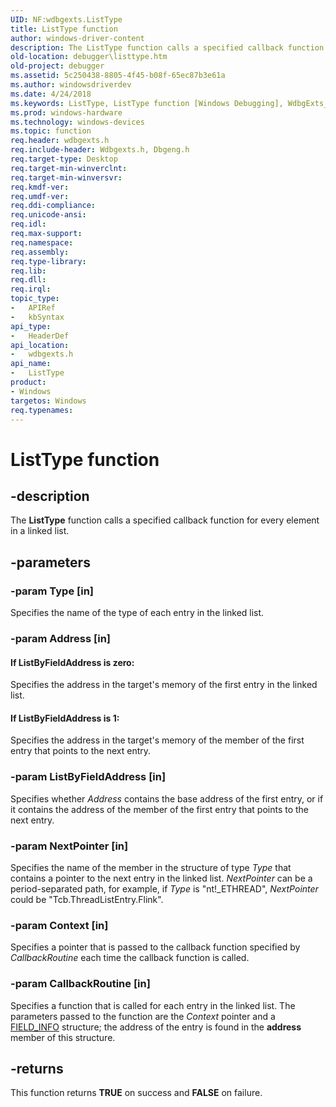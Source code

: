 ```yaml
---
UID: NF:wdbgexts.ListType
title: ListType function
author: windows-driver-content
description: The ListType function calls a specified callback function for every element in a linked list.
old-location: debugger\listtype.htm
old-project: debugger
ms.assetid: 5c250438-8805-4f45-b08f-65ec87b3e61a
ms.author: windowsdriverdev
ms.date: 4/24/2018
ms.keywords: ListType, ListType function [Windows Debugging], WdbgExts_Ref_aa50fe48-2a66-4d5e-aec7-d225966cfab2.xml, debugger.listtype, wdbgexts/ListType
ms.prod: windows-hardware
ms.technology: windows-devices
ms.topic: function
req.header: wdbgexts.h
req.include-header: Wdbgexts.h, Dbgeng.h
req.target-type: Desktop
req.target-min-winverclnt: 
req.target-min-winversvr: 
req.kmdf-ver: 
req.umdf-ver: 
req.ddi-compliance: 
req.unicode-ansi: 
req.idl: 
req.max-support: 
req.namespace: 
req.assembly: 
req.type-library: 
req.lib: 
req.dll: 
req.irql: 
topic_type:
-	APIRef
-	kbSyntax
api_type:
-	HeaderDef
api_location:
-	wdbgexts.h
api_name:
-	ListType
product:
- Windows
targetos: Windows
req.typenames: 
---
```


# ListType function


## -description


The <b>ListType</b> function calls a specified callback function for every element in a linked list.


## -parameters




### -param Type [in]

Specifies the name of the type of each entry in the linked list.


### -param Address [in]





#### If ListByFieldAddress is zero:

Specifies the address in the target's memory of the first entry in the linked list.



#### If ListByFieldAddress is 1:

Specifies the address in the target's memory of the member of the first entry that points to the next entry.


### -param ListByFieldAddress [in]

Specifies whether <i>Address</i> contains the base address of the first entry, or if it contains the address of the member of the first entry that points to the next entry.


### -param NextPointer [in]

Specifies the name of the member in the structure of type <i>Type</i> that contains a pointer to the next entry in the linked list.  <i>NextPointer</i> can be a period-separated path, for example, if <i>Type</i> is "nt!_ETHREAD", <i>NextPointer</i> could be "Tcb.ThreadListEntry.Flink".


### -param Context [in]

Specifies a pointer that is passed to the callback function specified by <i>CallbackRoutine</i> each time the callback function is called.


### -param CallbackRoutine [in]

Specifies a function that is called for each entry in the linked list.  The parameters passed to the function are the <i>Context</i> pointer and a <a href="https://msdn.microsoft.com/library/windows/hardware/ff545316">FIELD_INFO</a> structure; the address of the entry is found in the <b>address</b> member of this structure.


## -returns



This function returns <b>TRUE</b> on success and <b>FALSE</b> on failure.



